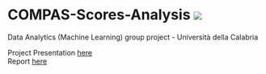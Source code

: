 # COMPAS-Scores-Analysis <a href="https://hits.seeyoufarm.com"><img src="https://hits.seeyoufarm.com/api/count/incr/badge.svg?url=https%3A%2F%2Fgithub.com%2Fgiadagabriele%2FCOMPAS-Scores-Analysis&count_bg=%23FF7500&title_bg=%23B7B7B7&icon=&icon_color=%23E7E7E7&title=hits&edge_flat=false"/></a>
Data Analytics (Machine Learning) group project - Università della Calabria

Project Presentation <a href="https://github.com/giadagabriele/COMPAS-Scores-Analysis/blob/main/CompasScores_404NameNotFound_MLProject2122/Doc/404NameNotFound_ProjectPresentation.pdf">here</a> <br>
Report <a href="https://github.com/giadagabriele/COMPAS-Scores-Analysis/blob/main/CompasScores_404NameNotFound_MLProject2122/Doc/CompasScores_404NameNotFound_MLReport.pdf">here</a>
